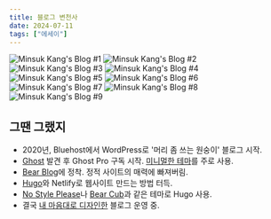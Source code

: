 ```yaml
---
title: 블로그 변천사
date: 2024-07-11
tags: ["에세이"]
---
```


![Minsuk Kang's Blog #1](https://mataroa.blog/images/49f5b4f7.webp)
![Minsuk Kang's Blog #2](https://mataroa.blog/images/6615fa90.webp)
![Minsuk Kang's Blog #3](https://mataroa.blog/images/4ed03a05.webp)
![Minsuk Kang's Blog #4](https://mataroa.blog/images/8aca568b.webp)
![Minsuk Kang's Blog #5](https://mataroa.blog/images/6bb72d36.webp)
![Minsuk Kang's Blog #6](https://mataroa.blog/images/6b8e54b7.webp)
![Minsuk Kang's Blog #7](https://mataroa.blog/images/3d73c0e0.webp)
![Minsuk Kang's Blog #8](https://mataroa.blog/images/be29940b.webp)
![Minsuk Kang's Blog #9](https://mataroa.blog/images/63eb4199.webp)

## 그땐 그랬지

- 2020년, Bluehost에서 WordPress로 '머리 좀 쓰는 원숭이' 블로그 시작.
- [Ghost](https://ghost.org) 발견 후 Ghost Pro 구독 시작. [미니멀한 테마](https://creativemarket.com/Curiositry/3192652-weblog-—-old-school-ghost-5.0-theme)를 주로 사용.
- [Bear Blog](https://bearblog.dev)에 정착. 정적 사이트의 매력에 빠져버림.
- [Hugo](https://gohugo.io)와 Netlify로 웹사이트 만드는 방법 터득.
- [No Style Please](https://themes.gohugo.io/themes/hugo-theme-nostyleplease/)나 [Bear Cub](https://github.com/clente/hugo-bearcub)과 같은 테마로 Hugo 사용.
- 결국 [내 마음대로 디자인한](https://github.com/kangminsukdotcom/hugo-kang) 블로그 운영 중.